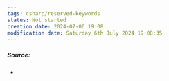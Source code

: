 ```yaml
---
tags: csharp/reserved-keywords
status: Not started
creation date: 2024-07-06 19:08
modification date: Saturday 6th July 2024 19:08:35
---
```

##### Source:
* 